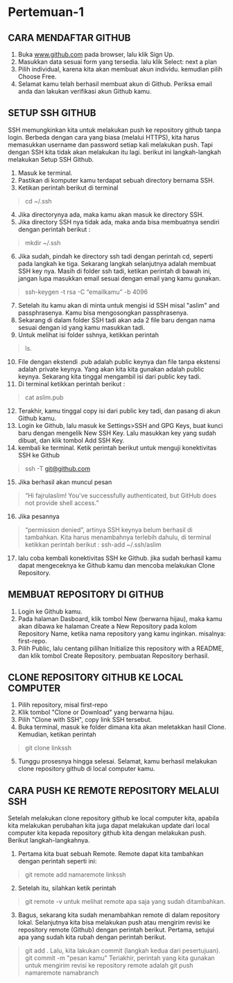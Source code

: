 # Pertemuan-1

## CARA  MENDAFTAR GITHUB
1. Buka www.github.com pada browser, lalu klik Sign Up.
2. Masukkan data sesuai form yang tersedia. lalu klik Select: next a plan
3. Pilih individual, karena kita akan membuat akun individu. kemudian pilih Choose Free.
4. Selamat kamu telah berhasil membuat akun di Github. Periksa email anda dan lakukan verifikasi akun Github kamu.


## SETUP SSH GITHUB
SSH memungkinkan kita untuk melakukan push ke repository github tanpa login. Berbeda dengan cara yang biasa (melalui HTTPS), kita harus memasukkan username dan password setiap kali melakukan push. Tapi dengan SSH kita tidak akan melakukan itu lagi.
berikut ini langkah-langkah melakukan Setup SSH Github.

1. Masuk ke terminal.
2. Pastikan di komputer kamu terdapat sebuah directory bernama SSH.
3. Ketikan perintah berikut di terminal
> cd ~/.ssh
4. Jika directorynya ada, maka kamu akan masuk ke directory SSH.
5. Jika directory SSH nya tidak ada, maka anda bisa membuatnya sendiri dengan perintah berikut :
> mkdir ~/.ssh
6. Jika sudah, pindah ke directory ssh tadi dengan perintah cd, seperti pada langkah ke tiga. Sekarang langkah selanjutnya adalah membuat SSH key nya. Masih di folder ssh tadi, ketikan perintah di bawah ini, jangan lupa masukkan email sesuai dengan email yang kamu gunakan.
> ssh-keygen  -t rsa -C “emailkamu” -b 4096
7. Setelah itu kamu akan di minta untuk mengisi id SSH misal "aslim" and passphrasenya. Kamu bisa mengosongkan passphrasenya. 
8. Sekarang di dalam folder SSH tadi akan ada 2 file baru dengan nama sesuai dengan id yang kamu masukkan tadi.
9. Untuk melihat isi folder sshnya, ketikkan perintah 
> ls.
10. File dengan ekstendi .pub adalah public keynya dan file tanpa ekstensi adalah private keynya. Yang akan kita kita gunakan adalah public keynya. Sekarang kita tinggal mengambil isi dari public key tadi.
11. Di terminal ketikkan perintah berikut :
> cat aslim.pub
12. Terakhir, kamu tinggal copy isi dari public key tadi, dan pasang di akun Github kamu.
13. Login ke Github, lalu masuk ke Settings>SSH and GPG Keys, buat kunci baru dengan mengelik New SSH Key. Lalu masukkan key yang sudah dibuat, dan klik tombol Add SSH Key.
14. kembali ke terminal. Ketik perintah berikut untuk menguji konektivitas SSH ke Github
> ssh -T git@github.com
15. Jika berhasil akan muncul pesan 
> “Hi fajrulaslim! You've successfully authenticated, but GitHub does not provide shell access.”
16. Jika pesannya 
> “permission denied”, 
artinya SSH keynya belum berhasil di tambahkan. Kita harus menambahnya terlebih dahulu, di terminal ketikkan perintah berikut :
> ssh-add ~/.ssh/aslim
17. lalu coba kembali konektivitas SSH ke Github. jika sudah berhasil kamu dapat mengeceknya ke Github kamu dan mencoba melakukan Clone Repository.

## MEMBUAT REPOSITORY DI GITHUB
1. Login ke Github kamu.
2. Pada halaman Dasboard, klik tombol New (berwarna hijau), maka kamu akan dibawa ke halaman Create a New Repository
pada kolom Repository Name, ketika nama repository yang kamu inginkan. misalnya: first-repo.
3. Pilih Public, lalu centang pilihan Initialize this repository with a README, dan klik tombol Create Repository.
 pembuatan Repository berhasil.
 
## CLONE REPOSITORY GITHUB KE LOCAL COMPUTER
1. Pilih repository, misal first-repo
2. Klik tombol "Clone or Download" yang berwarna hijau.
3. Pilih "Clone with SSH", copy link SSH tersebut.
4. Buka terminal, masuk ke folder dimana kita akan meletakkan hasil Clone. Kemudian, ketikan perintah 
> git clone linkssh
5. Tunggu prosesnya hingga selesai. Selamat, kamu berhasil melakukan clone repository github di local computer kamu.
 
 ## CARA PUSH KE REMOTE REPOSITORY MELALUI SSH
 Setelah melakukan clone repository github ke local computer kita, apabila kita melakukan perubahan kita juga dapat melakukan update dari local computer kita kepada repository github kita dengan melakukan push. Berikut langkah-langkahnya.
 1. Pertama kita buat sebuah Remote. Remote dapat kita tambahkan dengan perintah seperti ini:
 > git remote add namaremote linkssh
 2. Setelah itu, silahkan ketik perintah 
 > git remote -v 
 untuk melihat remote apa saja yang sudah ditambahkan.
 3. Bagus, sekarang kita sudah menambahkan remote di dalam repository lokal.
 Selanjutnya kita bisa melakukan push atau mengirim revisi ke repository remote (Github) dengan perintah berikut.
 Pertama, setujui apa yang sudah kita rubah dengan perintah berikut.
 > git add .
 Lalu, kita lakukan commit (langkah kedua dari pesertujuan).
 > git commit -m "pesan kamu"
 Teriakhir, perintah yang kita gunakan untuk mengirim revisi ke repository remote adalah
 > git push namaremote namabranch
